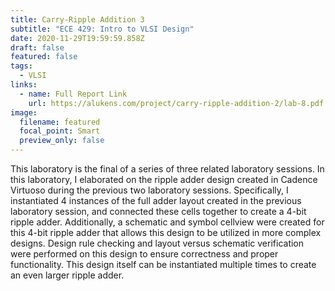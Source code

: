 ```yaml
---
title: Carry-Ripple Addition 3
subtitle: "ECE 429: Intro to VLSI Design"
date: 2020-11-29T19:59:59.858Z
draft: false
featured: false
tags:
  - VLSI
links:
  - name: Full Report Link
    url: https://alukens.com/project/carry-ripple-addition-2/lab-8.pdf
image:
  filename: featured
  focal_point: Smart
  preview_only: false
---
```

This laboratory is the final of a series of three related laboratory sessions. In this laboratory, I elaborated on the ripple adder design created in Cadence Virtuoso during the previous two laboratory sessions. Specifically, I instantiated 4 instances of the full adder layout created in the previous laboratory session, and connected these cells together to create a 4-bit ripple adder. Additionally, a schematic and symbol cellview were created for this 4-bit ripple adder that allows this design to be utilized in more complex designs. Design rule checking and layout versus schematic verification were performed on this design to ensure correctness and proper functionality. This design itself can be instantiated multiple times to create an even larger ripple adder.